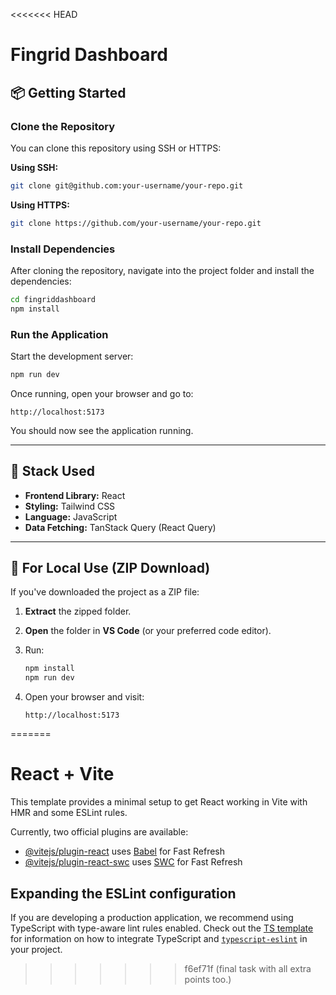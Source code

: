 <<<<<<< HEAD
# Fingrid Dashboard

## 📦 Getting Started

### Clone the Repository

You can clone this repository using SSH or HTTPS:

**Using SSH:**
```bash
git clone git@github.com:your-username/your-repo.git
````

**Using HTTPS:**

```bash
git clone https://github.com/your-username/your-repo.git
```

### Install Dependencies

After cloning the repository, navigate into the project folder and install the dependencies:

```bash
cd fingriddashboard
npm install
```

### Run the Application

Start the development server:

```bash
npm run dev
```

Once running, open your browser and go to:

```
http://localhost:5173
```

You should now see the application running.

---

## 🧰 Stack Used

* **Frontend Library:** React
* **Styling:** Tailwind CSS
* **Language:** JavaScript
* **Data Fetching:** TanStack Query (React Query)

---

## 📂 For Local Use (ZIP Download)

If you've downloaded the project as a ZIP file:

1. **Extract** the zipped folder.

2. **Open** the folder in **VS Code** (or your preferred code editor).

3. Run:

   ```bash
   npm install
   npm run dev
   ```

4. Open your browser and visit:

   ```
   http://localhost:5173
   ```
=======
# React + Vite

This template provides a minimal setup to get React working in Vite with HMR and some ESLint rules.

Currently, two official plugins are available:

- [@vitejs/plugin-react](https://github.com/vitejs/vite-plugin-react/blob/main/packages/plugin-react) uses [Babel](https://babeljs.io/) for Fast Refresh
- [@vitejs/plugin-react-swc](https://github.com/vitejs/vite-plugin-react/blob/main/packages/plugin-react-swc) uses [SWC](https://swc.rs/) for Fast Refresh

## Expanding the ESLint configuration

If you are developing a production application, we recommend using TypeScript with type-aware lint rules enabled. Check out the [TS template](https://github.com/vitejs/vite/tree/main/packages/create-vite/template-react-ts) for information on how to integrate TypeScript and [`typescript-eslint`](https://typescript-eslint.io) in your project.
>>>>>>> f6ef71f (final task with all extra points too.)
